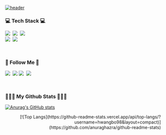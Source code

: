 [![header](https://capsule-render.vercel.app/api?type=Cylinder&color=auto&height=300&section=header&text=Welcome!%20render&fontSize=90)](https://capsule-render.vercel.app/api?)

<h3 align="left"> 💻 Tech Stack 💻</h3>
<p align="left">
  <img src="https://img.shields.io/badge/Python-FFD500?style=flat-square&logo=Python&logoColor=white"/></a>&nbsp 
  <img src="https://img.shields.io/badge/PyTorch-EE4C2C?style=flat-square&logo=PyTorch&logoColor=white"/></a>&nbsp 
  <img src="https://img.shields.io/badge/C++-00599C?style=flat-square&logo=cplusplus&logoColor=white"/></a>&nbsp 
  <br>
  <img src="https://img.shields.io/badge/Mysql-4479A1?style=flat-square&logo=MySql&logoColor=white"/></a>&nbsp 
  <img src="https://img.shields.io/badge/Docker-2496ED?style=flat-square&logo=Docker&logoColor=white"/></a>&nbsp 
</p>

<br>
<h3 align="left">🌈 Follow Me 🌈</h3>
<p align="left">
  <a href="https://velog.io/@hwangbo98"><img src="https://img.shields.io/badge/Tech%20Blog-20C997?style=flat-square&logo=Velog&logoColor=white&link=https://velog.io/@hwangbo98"/></a>&nbsp
  <a href="https://www.notion.so/hwangbo1998/ae6d55aff71b44289c86b3703b26bc28" target="_blank"><img src="https://img.shields.io/badge/Notion-000000?style=flat-square&logo=Notion&logoColor=white"/></a>
  <a href="https://www.instagram.com/hwangbo98/"><img src="https://img.shields.io/badge/Instagram-E4405F?style=flat-square&logo=Instagram&logoColor=white&link=https://www.instagram.com/hwangbo98/"/></a>&nbsp
  <a href="mailto:hwangbo19980@gmail.com"><img src="https://img.shields.io/badge/Gmail-d14836?style=flat-square&logo=Gmail&logoColor=white&link=hwangbo1998@gmail.com"/></a>
</p>
<br>

<h3 align="left"> 🧑🏻‍💻 My Github Stats 🧑🏻‍💻 </h3>
<div align="left">

[![Anurag's GitHub stats](https://github-readme-stats.vercel.app/api?username=hwangbo98&hide_title=true&show_icons=true&include_all_commits=true&disable_animations=true&theme=nightowl)](https://github.com/anuraghazra/github-readme-stats)
</div>
<div align = "right">
[![Top Langs](https://github-readme-stats.vercel.app/api/top-langs/?username=hwangbo98&layout=compact)](https://github.com/anuraghazra/github-readme-stats)
</div>




